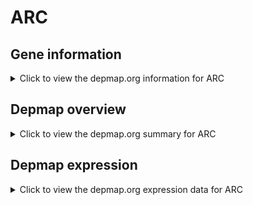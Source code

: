 <h1>ARC</h1>

<h2>Gene information</h2>
<details>
  <summary>Click to view the depmap.org information for ARC</summary>
  <iframe src="https://depmap.org/portal/gene/ARC?tab=about" style="border:none;width:100%;height:800px"></iframe>
</details>

<h2>Depmap overview</h2>
<details>
  <summary>Click to view the depmap.org summary for ARC</summary>
  <iframe src="https://depmap.org/portal/gene/ARC?tab=overview" style="border:none;width:100%;height:800px"></iframe>
</details>

<h2>Depmap expression</h2>
<details>
  <summary>Click to view the depmap.org expression data for ARC</summary>
  <iframe src="https://depmap.org/portal/gene/ARC?tab=characterization" style="border:none;width:100%;height:800px"></iframe>
</details>


<!--
<h2>Reactome Pathway diagram</h2>
PNAME
-->


